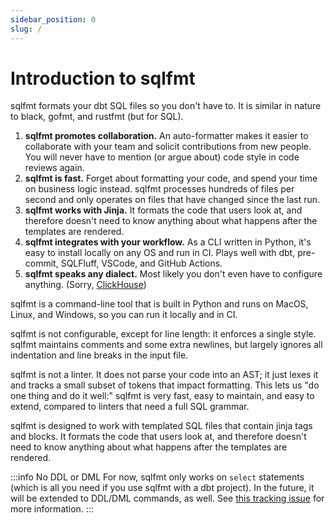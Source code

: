 ```yaml
---
sidebar_position: 0
slug: /
---
```


# Introduction to sqlfmt

sqlfmt formats your dbt SQL files so you don't have to. It is similar in nature to black, gofmt, and rustfmt (but for SQL).

1. **sqlfmt promotes collaboration.** An auto-formatter makes it easier to collaborate with your team and solicit contributions from new people. You will never have to mention (or argue about) code style in code reviews again.
1. **sqlfmt is fast.** Forget about formatting your code, and spend your time on business logic instead. sqlfmt processes hundreds of files per second and only operates on files that have changed since the last run.
1. **sqlfmt works with Jinja.** It formats the code that users look at, and therefore doesn't need to know anything about what happens after the templates are rendered.
1. **sqlfmt integrates with your workflow.** As a CLI written in Python, it's easy to install locally on any OS and run in CI. Plays well with dbt, pre-commit, SQLFluff, VSCode, and GitHub Actions.
1. **sqlfmt speaks any dialect.** Most likely you don't even have to configure anything. (Sorry, [ClickHouse](./dialects/index.md#clickhouse))

sqlfmt is a command-line tool that is built in Python and runs on MacOS, Linux, and Windows, so you can run it locally and in CI.

sqlfmt is not configurable, except for line length: it enforces a single style. sqlfmt maintains comments and some extra newlines, but largely ignores all indentation and line breaks in the input file.

sqlfmt is not a linter. It does not parse your code into an AST; it just lexes it and tracks a small subset of tokens that impact formatting. This lets us "do one thing and do it well:" sqlfmt is very fast, easy to maintain, and easy to extend, compared to linters that need a full SQL grammar.

sqlfmt is designed to work with templated SQL files that contain jinja tags and blocks. It formats the code that users look at, and therefore doesn't need to know anything about what happens after the templates are rendered.

:::info No DDL or DML
For now, sqlfmt only works on `select` statements (which is all you need if you use sqlfmt with a dbt project). In the future, it will be extended to DDL/DML commands, as well. See [this tracking issue](https://github.com/tconbeer/sqlfmt/issues/262) for more information.
:::